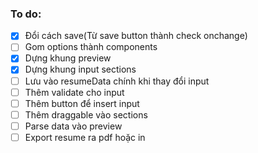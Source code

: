 ### To do:
- [x] Đổi cách save(Từ save button thành check onchange)
- [ ] Gom options thành components
- [x] Dựng khung preview
- [x] Dựng khung input sections
- [ ] Lưu vào resumeData chính khi thay đổi input
- [ ] Thêm validate cho input
- [ ] Thêm button để insert input
- [ ] Thêm draggable vào sections
- [ ] Parse data vào preview
- [ ] Export resume ra pdf hoặc in
